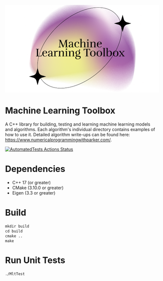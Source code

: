![image](https://github.com/ParkerBarrett959/MachineLearningToolbox/blob/main/doc/MLTLogo.PNG)
# Machine Learning Toolbox
A C++ library for building, testing and learning machine learning models and algorithms. Each algorithm's individual directory contains examples of how to use it. Detailed algorithm write-ups can be found here: https://www.numericalprogrammingwithparker.com/.

[![AutomatedTests Actions Status](https://github.com/ParkerBarrett959/MachineLearningToolbox/workflows/MachineLearningToolbox-master/badge.svg)](https://github.com/ParkerBarrett959/MachineLearningToolbox/actions)

# Dependencies
* C++ 17 (or greater) <br />
* CMake (3.10.0 or greater) <br />
* Eigen (3.3 or greater) <br />

# Build
```
mkdir build
cd build
cmake ..
make
```
# Run Unit Tests
```
./MltTest
```

